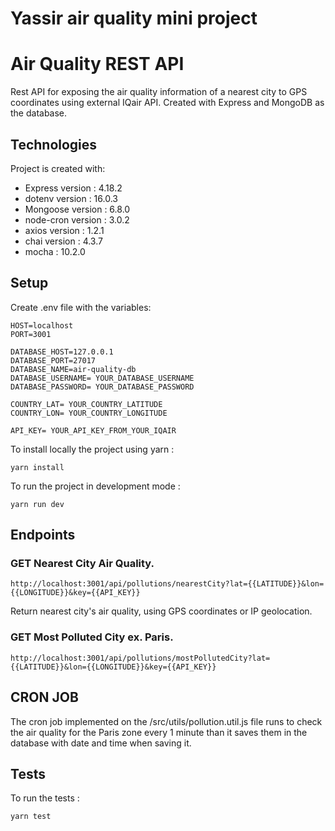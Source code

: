 # Yassir air quality mini project
# Air Quality REST API
Rest API for exposing the air quality information of a nearest city to GPS coordinates using external IQair API. Created with Express and MongoDB as the database.

## Technologies
Project is created with:
* Express version : 4.18.2
* dotenv version : 16.0.3
* Mongoose version : 6.8.0
* node-cron version : 3.0.2
* axios version : 1.2.1
* chai version : 4.3.7
* mocha : 10.2.0

## Setup
Create .env file with the variables:

```
HOST=localhost
PORT=3001

DATABASE_HOST=127.0.0.1
DATABASE_PORT=27017
DATABASE_NAME=air-quality-db
DATABASE_USERNAME= YOUR_DATABASE_USERNAME
DATABASE_PASSWORD= YOUR_DATABASE_PASSWORD

COUNTRY_LAT= YOUR_COUNTRY_LATITUDE
COUNTRY_LON= YOUR_COUNTRY_LONGITUDE

API_KEY= YOUR_API_KEY_FROM_YOUR_IQAIR
```

To install locally the project using yarn : 
```
yarn install
```

To run the project in development mode :
```
yarn run dev
```

## Endpoints

### GET Nearest City Air Quality.
```
http://localhost:3001/api/pollutions/nearestCity?lat={{LATITUDE}}&lon={{LONGITUDE}}&key={{API_KEY}}
```
Return nearest city's air quality, using GPS coordinates or IP geolocation.

### GET Most Polluted City ex. Paris.

```
http://localhost:3001/api/pollutions/mostPollutedCity?lat={{LATITUDE}}&lon={{LONGITUDE}}&key={{API_KEY}}
```

## CRON JOB
The cron job implemented on the /src/utils/pollution.util.js file runs to check the air quality for the Paris zone every 1 minute than it saves them in the database with date and time when saving it.

## Tests
To run the tests : 
```
yarn test
```
